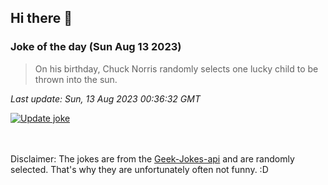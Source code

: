 ## Hi there 👋

### Joke of the day (Sun Aug 13 2023)
<!-- joke -->
>On his birthday, Chuck Norris randomly selects one lucky child to be thrown into the sun.
<!-- /joke -->

*Last update: Sun, 13 Aug 2023 00:36:32 GMT*

[![Update joke](https://github.com/nclskfm/nclskfm/actions/workflows/joke.yml/badge.svg)](https://github.com/nclskfm/nclskfm/actions/workflows/joke.yml)

<br><br>
Disclaimer: The jokes are from the [Geek-Jokes-api](https://github.com/sameerkumar18/geek-joke-api) and are randomly selected. That's why they are unfortunately often not funny. :D
